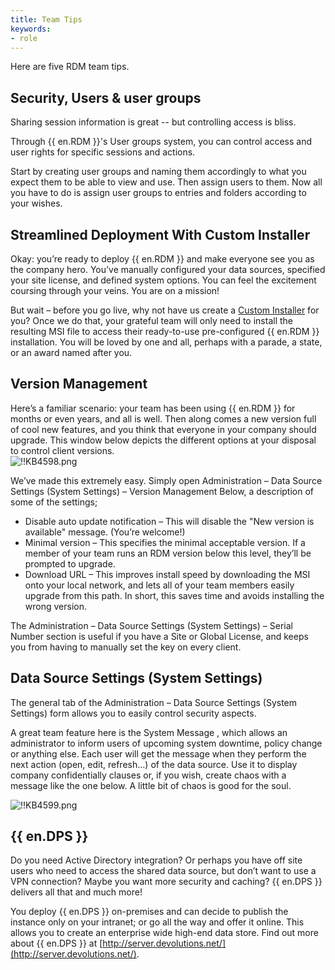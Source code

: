 ```yaml
---
title: Team Tips
keywords:
- role
---
```

Here are five RDM team tips.

## Security, Users & user groups

Sharing session information is great -- but controlling access is bliss.

Through {{ en.RDM }}'s User groups system, you can control access and user rights for specific sessions and actions.

Start by creating user groups and naming them accordingly to what you expect them to be able to view and use. Then assign users to them. Now all you have to do is assign user groups to entries and folders according to your wishes.

## Streamlined Deployment With Custom Installer

Okay: you’re ready to deploy {{ en.RDM }} and make everyone see you as the company hero. You’ve manually configured your data sources, specified your site license, and defined system options. You can feel the excitement coursing through your veins. You are on a mission!  

But wait – before you go live, why not have us create a [Custom Installer](https://helprdm.devolutions.net/installation_custominstallermanager.html) for you? Once we do that, your grateful team will only need to install the resulting MSI file to access their ready-to-use pre-configured {{ en.RDM }} installation. You will be loved by one and all, perhaps with a parade, a state, or an award named after you.

## Version Management

Here’s a familiar scenario: your team has been using {{ en.RDM }} for months or even years, and all is well. Then along comes a new version full of cool new features, and you think that everyone in your company should upgrade. This window below depicts the different options at your disposal to control client versions.  
![!!KB4598.png](/img/en/kb/KB4598.png)  

We’ve made this extremely easy. Simply open Administration – Data Source Settings (System Settings) – Version Management Below, a description of some of the settings;  

- Disable auto update notification – This will disable the "New version is available" message. (You’re welcome!)
- Minimal version – This specifies the minimal acceptable version. If a member of your team runs an RDM version below this level, they’ll be prompted to upgrade.
- Download URL – This improves install speed by downloading the MSI onto your local network, and lets all of your team members easily upgrade from this path. In short, this saves time and avoids installing the wrong version.  

The Administration – Data Source Settings (System Settings) – Serial Number section is useful if you have a Site or Global License, and keeps you from having to manually set the key on every client.

## Data Source Settings (System Settings)

The general tab of the Administration – Data Source Settings (System Settings) form allows you to easily control security aspects.  

A great team feature here is the System Message , which allows an administrator to inform users of upcoming system downtime, policy change or anything else. Each user will get the message when they perform the next action (open, edit, refresh…) of the data source. Use it to display company confidentially clauses or, if you wish, create chaos with a message like the one below. A little bit of chaos is good for the soul.  

![!!KB4599.png](/img/en/kb/KB4599.png)

## {{ en.DPS }}

Do you need Active Directory integration? Or perhaps you have off site users who need to access the shared data source, but don’t want to use a VPN connection? Maybe you want more security and caching? {{ en.DPS }} delivers all that and much more!

You deploy {{ en.DPS }} on-premises and can decide to publish the instance only on your intranet; or go all the way and offer it online. This allows you to create an enterprise wide high-end data store. Find out more about {{ en.DPS }} at [http://server.devolutions.net/](http://server.devolutions.net/).
